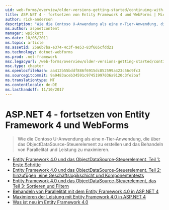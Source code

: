 ```yaml
---
uid: web-forms/overview/older-versions-getting-started/continuing-with-ef/index
title: ASP.NET 4 - fortsetzen von Entity Framework 4 und WebForms | Microsoft Docs
author: rick-anderson
description: "Wie die Contoso U-Anwendung als eine n-Tier-Anwendung, die über das ObjectDataSource-Steuerelement zu erstellen und das Behandeln von Parallelität und Leistung zu maximieren."
ms.author: aspnetcontent
manager: wpickett
ms.date: 10/05/2011
ms.topic: article
ms.assetid: 25a6b7ba-e374-4c3f-9e53-83f665cfdd21
ms.technology: dotnet-webforms
ms.prod: .net-framework
msc.legacyurl: /web-forms/overview/older-versions-getting-started/continuing-with-ef
msc.type: chapter
ms.openlocfilehash: aa412b55bddf886f6915dc852599a423c56c9fc3
ms.sourcegitcommit: 9a9483aceb34591c97451997036a9120c3fe2baf
ms.translationtype: MT
ms.contentlocale: de-DE
ms.lasthandoff: 11/10/2017
---
```

<a name="aspnet-4---continuing-with-entity-framework-4-and-web-forms"></a>ASP.NET 4 - fortsetzen von Entity Framework 4 und WebForms
====================
> Wie die Contoso U-Anwendung als eine n-Tier-Anwendung, die über das ObjectDataSource-Steuerelement zu erstellen und das Behandeln von Parallelität und Leistung zu maximieren.


- [Entity Framework 4.0 und das ObjectDataSource-Steuerelement, Teil 1: Erste Schritte](using-the-entity-framework-and-the-objectdatasource-control-part-1-getting-started.md)
- [Entity Framework 4.0 und das ObjectDataSource-Steuerelement, Teil 2: hinzufügen, eine Geschäftslogikschicht und Komponententests](using-the-entity-framework-and-the-objectdatasource-control-part-2-adding-a-business-logic-layer-and-unit-tests.md)
- [Entity Framework 4.0 und das ObjectDataSource-Steuerelement, das Teil 3: Sortieren und Filtern](using-the-entity-framework-and-the-objectdatasource-control-part-3-sorting-and-filtering.md)
- [Behandeln von Parallelität mit dem Entity Framework 4.0 in ASP.NET 4](handling-concurrency-with-the-entity-framework-in-an-asp-net-web-application.md)
- [Maximieren der Leistung mit Entity Framework 4.0 in ASP.NET 4](maximizing-performance-with-the-entity-framework-in-an-asp-net-web-application.md)
- [Was ist neu im Entity Framework 4.0](what-s-new-in-the-entity-framework-4.md)
